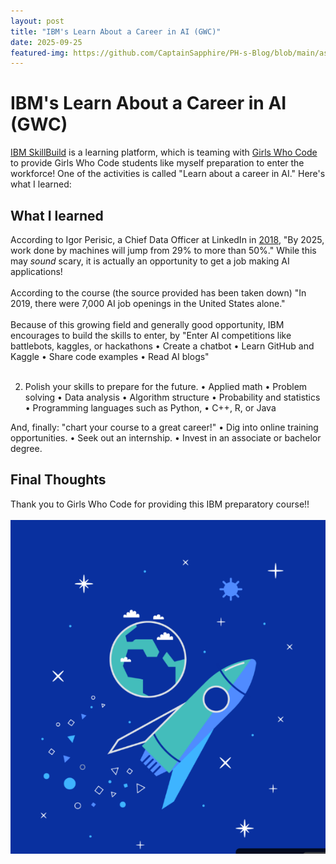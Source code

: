 ```yaml
---
layout: post
title: "IBM's Learn About a Career in AI (GWC)"
date: 2025-09-25
featured-img: https://github.com/CaptainSapphire/PH-s-Blog/blob/main/assets/September%202025/Screenshot%202025-09-25%20215151.png?raw=true
---
```


# IBM's Learn About a Career in AI (GWC)
[IBM SkillBuild](https://skillsbuild.org/) is a learning platform, which is teaming with [Girls Who Code](https://girlswhocode.com/) to provide Girls Who Code students like myself preparation to enter the workforce! One of the activities is called "Learn about a career in AI." Here's what I learned:

## What I learned
According to Igor Perisic, a Chief Data Officer at LinkedIn in [2018](https://www.weforum.org/agenda/2018/09/artificial-intelligence-shaking-up-job-market/), "By 2025, work done by machines will jump from 29% to more than 50%." While this may *sound* scary, it is actually an opportunity to get a job making AI applications! <br><br>
According to the course (the source provided has been taken down) "In 2019, there were 7,000 AI job openings in the United States alone." <br><br>
Because of this growing field and generally good opportunity, IBM encourages to build the skills to enter, by 
"Enter AI competitions like battlebots, kaggles, or hackathons
• Create a chatbot
• Learn GitHub and Kaggle
• Share code examples
• Read AI blogs"
<br><br>

2. Polish your skills to prepare for the future.
• Applied math
• Problem solving
• Data analysis
• Algorithm structure
• Probability and statistics
• Programming languages such as Python,
• C++, R, or Java

And, finally: "chart your course to a great career!"
• Dig into online training opportunities.
• Seek out an internship.
• Invest in an associate or bachelor degree.

## Final Thoughts
Thank you to Girls Who Code for providing this IBM preparatory course!! <br><br>
![rocket from presentation](https://github.com/CaptainSapphire/PH-s-Blog/blob/main/assets/September%202025/Screenshot%202025-09-25%20215151.png?raw=true)
